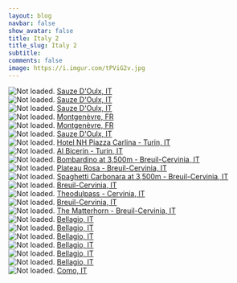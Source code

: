 ```yaml
---
layout: blog
navbar: false
show_avatar: false
title: Italy 2
title_slug: Italy 2
subtitle: 
comments: false
image: https://i.imgur.com/tPViG2v.jpg
---
```


<div class="img-container">
  <img src="https://i.imgur.com/lQwGAiG.jpg" alt="Not loaded." class="center-block">
  <a href="https://www.google.com/maps/search/?api=1&query=45.0269472,6.8583833" target="_blank">
    <span class="img-caption-corner" style="display: inline;">Sauze D&#x27;Oulx, IT</span>
  </a>  
</div> 


<div class="img-container">
  <img src="https://i.imgur.com/WTBovaJ.jpg" alt="Not loaded." class="center-block">
  <a href="https://www.google.com/maps/search/?api=1&query=45.0271222,6.8583250" target="_blank">
    <span class="img-caption-corner" style="display: inline;">Sauze D&#x27;Oulx, IT</span>
  </a>  
</div> 


<div class="img-container">
  <img src="https://i.imgur.com/U05YSVJ.jpg" alt="Not loaded." class="center-block">
  <a href="https://www.google.com/maps/search/?api=1&query=45.0257417,6.8558194" target="_blank">
    <span class="img-caption-corner" style="display: inline;">Sauze D&#x27;Oulx, IT</span>
  </a>  
</div> 


<div class="img-container">
  <img src="https://i.imgur.com/vyLpabN.jpg" alt="Not loaded." class="center-block">
  <a href="https://www.google.com/maps/search/?api=1&query=44.9362139,6.7465528" target="_blank">
    <span class="img-caption-corner" style="display: inline;">Montgenèvre, FR</span>
  </a>  
</div> 


<div class="img-container">
  <img src="https://i.imgur.com/iFmuiFK.jpg" alt="Not loaded." class="center-block">
  <a href="https://www.google.com/maps/search/?api=1&query=44.9065361,6.7495306" target="_blank">
    <span class="img-caption-corner" style="display: inline;">Montgenèvre, FR</span>
  </a>  
</div> 


<div class="img-container">
  <img src="https://i.imgur.com/S3aOBa5.jpg" alt="Not loaded." class="center-block">
  <a href="https://www.google.com/maps/search/?api=1&query=45.0258667,6.8555583" target="_blank">
    <span class="img-caption-corner" style="display: inline;">Sauze D&#x27;Oulx, IT</span>
  </a>  
</div> 


<div class="img-container">
  <img src="https://i.imgur.com/lPvgGEF.jpg" alt="Not loaded." class="center-block">
  <a href="https://www.google.com/maps/search/?api=1&query=45.0659139,7.6891167" target="_blank">
    <span class="img-caption-corner" style="display: inline;">Hotel NH Piazza Carlina - Turin, IT</span>
  </a>  
</div> 


<div class="img-container">
  <img src="https://i.imgur.com/3OAqcbV.jpg" alt="Not loaded." class="center-block">
  <a href="https://www.google.com/maps/search/?api=1&query=45.0763556,7.6790222" target="_blank">
    <span class="img-caption-corner" style="display: inline;">Al Bicerin - Turin, IT</span>
  </a>  
</div> 


<div class="img-container">
  <img src="https://i.imgur.com/XbR4gga.jpg" alt="Not loaded." class="center-block">
  <a href="https://www.google.com/maps/search/?api=1&query=45.9354159,7.6377215" target="_blank">
    <span class="img-caption-corner" style="display: inline;">Bombardino at 3,500m - Breuil-Cervinia, IT</span>
  </a>  
</div> 


<div class="img-container">
  <img src="https://i.imgur.com/7uko9SP.jpg" alt="Not loaded." class="center-block">
  <a href="https://www.google.com/maps/search/?api=1&query=45.9341139,7.7080444" target="_blank">
    <span class="img-caption-corner" style="display: inline;">Plateau Rosa - Breuil-Cervinia, IT</span>
  </a>  
</div> 


<div class="img-container">
  <img src="https://i.imgur.com/tnrs7yQ.jpg" alt="Not loaded." class="center-block">
  <a href="https://www.google.com/maps/search/?api=1&query=45.9338806,7.7081000" target="_blank">
    <span class="img-caption-corner" style="display: inline;">Spaghetti Carbonara at 3,500m - Breuil-Cervinia, IT</span>
  </a>  
</div> 


<div class="img-container">
  <img src="https://i.imgur.com/IRvAANW.jpg" alt="Not loaded." class="center-block">
  <a href="https://www.google.com/maps/search/?api=1&query=45.9207750,7.6822528" target="_blank">
    <span class="img-caption-corner" style="display: inline;">Breuil-Cervinia, IT</span>
  </a>  
</div> 


<div class="img-container">
  <img src="https://i.imgur.com/Hp1GF9v.jpg" alt="Not loaded." class="center-block">
  <a href="https://www.google.com/maps/search/?api=1&query=45.9439056,7.7085917" target="_blank">
    <span class="img-caption-corner" style="display: inline;">Theodulpass - Cervinia, IT</span>
  </a>  
</div> 


<div class="img-container">
  <img src="https://i.imgur.com/tPViG2v.jpg" alt="Not loaded." class="center-block">
  <a href="https://www.google.com/maps/search/?api=1&query=45.9480444,7.6946167" target="_blank">
    <span class="img-caption-corner" style="display: inline;">Breuil-Cervinia, IT</span>
  </a>  
</div> 


<div class="img-container">
  <img src="https://i.imgur.com/xeaiZFf.jpg" alt="Not loaded." class="center-block">
  <a href="https://www.google.com/maps/search/?api=1&query=45.9451361,7.7085361" target="_blank">
    <span class="img-caption-corner" style="display: inline;">The Matterhorn - Breuil-Cervinia, IT</span>
  </a>  
</div> 


<div class="img-container">
  <img src="https://i.imgur.com/9I9TiR3.jpg" alt="Not loaded." class="center-block">
  <a href="https://www.google.com/maps/search/?api=1&query=45.9779250,9.2543167" target="_blank">
    <span class="img-caption-corner" style="display: inline;">Bellagio, IT</span>
  </a>  
</div> 


<div class="img-container">
  <img src="https://i.imgur.com/6DpkbOS.jpg" alt="Not loaded." class="center-block">
  <a href="https://www.google.com/maps/search/?api=1&query=45.9785415,9.2446595" target="_blank">
    <span class="img-caption-corner" style="display: inline;">Bellagio, IT</span>
  </a>  
</div> 


<div class="img-container">
  <img src="https://i.imgur.com/qmZx16I.jpg" alt="Not loaded." class="center-block">
  <a href="https://www.google.com/maps/search/?api=1&query=45.9785415,9.2446595" target="_blank">
    <span class="img-caption-corner" style="display: inline;">Bellagio, IT</span>
  </a>  
</div> 


<div class="img-container">
  <img src="https://i.imgur.com/CJJG6G4.jpg" alt="Not loaded." class="center-block">
  <a href="https://www.google.com/maps/search/?api=1&query=45.9785415,9.2446595" target="_blank">
    <span class="img-caption-corner" style="display: inline;">Bellagio, IT</span>
  </a>  
</div> 


<div class="img-container">
  <img src="https://i.imgur.com/eX6Mmgw.jpg" alt="Not loaded." class="center-block">
  <a href="https://www.google.com/maps/search/?api=1&query=45.9785415,9.2446595" target="_blank">
    <span class="img-caption-corner" style="display: inline;">Bellagio, IT</span>
  </a>  
</div> 


<div class="img-container">
  <img src="https://i.imgur.com/Smxv4xA.jpg" alt="Not loaded." class="center-block">
  <a href="https://www.google.com/maps/search/?api=1&query=45.9785415,9.2446595" target="_blank">
    <span class="img-caption-corner" style="display: inline;">Bellagio, IT</span>
  </a>  
</div> 


<div class="img-container">
  <img src="https://i.imgur.com/MXp8asI.jpg" alt="Not loaded." class="center-block">
  <a href="https://www.google.com/maps/search/?api=1&query=45.8121222,9.0826500" target="_blank">
    <span class="img-caption-corner" style="display: inline;">Como, IT</span>
  </a>  
</div> 

